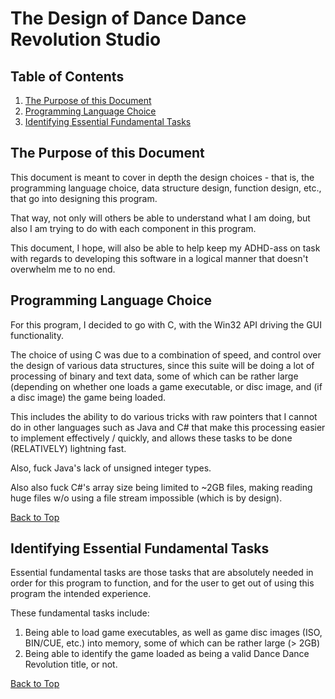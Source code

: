 
# The Design of Dance Dance Revolution Studio
## Table of Contents
1. [The Purpose of this Document](#the-purpose-of-this-document)
2. [Programming Language Choice](#programming-language-choice)
3. [Identifying Essential Fundamental Tasks](#identifying-essential-fundamental-tasks)

## The Purpose of this Document
This document is meant to cover in depth the design choices - that is, the programming language choice, data structure design, function design, etc., that go into designing this program.  

That way, not only will others be able to understand what I am doing, but also I am trying to do with each component in this program.  

This document, I hope, will also be able to help keep my ADHD-ass on task with regards to developing this software in a logical manner that doesn't overwhelm me to no end.

## Programming Language Choice
For this program, I decided to go with C, with the Win32 API driving the GUI functionality.  

The choice of using C was due to a combination of speed, and control over the design of various data structures, since this suite will be doing a lot of processing of binary and text data, some of which can be rather large (depending on whether one loads a game executable, or disc image, and (if a disc image) the game being loaded.  

This includes the ability to do various tricks with raw pointers that I cannot do in other languages such as Java and C# that make this processing easier to implement effectively / quickly, and allows these tasks to be done (RELATIVELY) lightning fast.  

Also, fuck Java's lack of unsigned integer types. 

Also also fuck C#'s array size being limited to ~2GB files, making reading huge files w/o using a file stream impossible (which is by design).

[Back to Top](#table-of-contents)

## Identifying Essential Fundamental Tasks
Essential fundamental tasks are those tasks that are absolutely needed in order for this program to function, and for the user to get out of using this program the intended experience.

These fundamental tasks include:
1. Being able to load game executables, as well as game disc images (ISO, BIN/CUE, etc.) into memory, some of which can be rather large (> 2GB)
2. Being able to identify the game loaded as being a valid Dance Dance Revolution title, or not.

[Back to Top](#table-of-contents)
